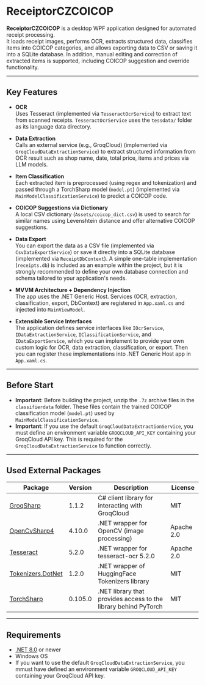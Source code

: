 # ReceiptorCZCOICOP

**ReceiptorCZCOICOP** is a desktop WPF application designed for automated receipt processing.  
It loads receipt images, performs OCR, extracts structured data, classifies items into COICOP categories, and allows exporting data to CSV or saving it into a SQLite database. In addition, manual editing and correction of extracted items is supported, including COICOP suggestion and override functionality.

---

## Key Features

- **OCR**  
  Uses Tesseract (implemented via `TesseractOcrService`) to extract text from scanned receipts. `TesseractOcrService` uses the `tessdata/` folder as its language data directory.

- **Data Extraction**  
  Calls an external service (e.g., GroqCloud) (implemented via `GroqCloudDataExtractionService`) to extract structured information from OCR result such as shop name, date, total price, items and prices via LLM models.

- **Item Classification**  
  Each extracted item is preprocessed (using regex and tokenization) and passed through a TorchSharp model (`model.pt`) (implemented via `MainModelClassificationService`) to predict a COICOP code.

- **COICOP Suggestions via Dictionary**  
  A local CSV dictionary (`Assets/coicop_dict.csv`) is used to search for similar names using Levenshtein distance and offer alternative COICOP suggestions.

- **Data Export**  
  You can export the data as a CSV file (implemented via `CsvDataExportService`) or save it directly into a SQLite database (implemented via `ReceiptDbContext`). A simple one-table implementation (`receipts.db`) is included as an example within the project, but it is strongly recommended to define your own database connection and schema tailored to your application's needs.

- **MVVM Architecture + Dependency Injection**  
  The app uses the .NET Generic Host. Services (OCR, extraction, classification, export, DbContext) are registered in `App.xaml.cs` and injected into `MainViewModel`.

- **Extensible Service Interfaces**  
  The application defines service interfaces like `IOcrService`, `IDataExtractionService`, `IClassificationService`, and `IDataExportService`, which you can implement to provide your own custom logic for OCR, data extraction, classification, or export. Then you can register these implementations into .NET Generic Host app in `App.xaml.cs`.

---

## Before Start
- **Important**: Before building the project, unzip the `.7z` archive files in the `classifierdata` folder. These files contain the trained COICOP classification model (`model.pt`) used by `MainModelClassificationService`.  
- **Important**: If you use the default `GroqCloudDataExtractionService`, you must define an environment variable `GROQCLOUD_API_KEY` containing your GroqCloud API key. This is required for the `GroqCloudDataExtractionService` to function correctly.  

---

## Used External Packages

| Package                                                               | Version   | Description                                                     | License    |
|-----------------------------------------------------------------------|-----------|-----------------------------------------------------------------|------------|
| [GroqSharp](https://github.com/Sarel-Esterhuizen/GroqSharp)           | 1.1.2     | C# client library for interacting with GroqCloud                | MIT        |
| [OpenCvSharp4](https://github.com/shimat/opencvsharp)                 | 4.10.0    | .NET wrapper for OpenCV (image processing)                      | Apache 2.0 |
| [Tesseract](https://github.com/charlesw/tesseract)                    | 5.2.0     | .NET wrapper for tesseract-ocr 5.2.0                            | Apache 2.0 |
| [Tokenizers.DotNet](https://github.com/sappho192/Tokenizers.DotNet)   | 1.2.0     | .NET wrapper of HuggingFace Tokenizers library                  | MIT        |
| [TorchSharp](https://github.com/dotnet/TorchSharp)                    | 0.105.0   | .NET library that provides access to the library behind PyTorch | MIT        |



---

## Requirements

- [.NET 8.0](https://dotnet.microsoft.com/) or newer
- Windows OS
- If you want to use the default `GroqCloudDataExtractionService`, you mmust have defined an environment variable `GROQCLOUD_API_KEY` containing your GroqCloud API key.
